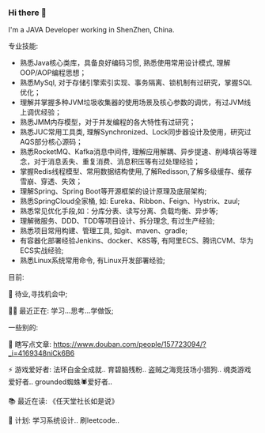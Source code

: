 ### Hi there 👋

I'm a JAVA Developer working in ShenZhen, China.

专业技能:
- 熟悉Java核心类库，具备良好编码习惯, 熟悉使用常用设计模式, 理解OOP/AOP编程思想； 
- 熟悉MySql, 对于存储引擎索引实现、事务隔离、锁机制有过研究，掌握SQL优化； 
- 理解并掌握多种JVM垃圾收集器的使用场景及核心参数的调优，有过JVM线上调优经验； 
- 熟悉JMM内存模型，对于并发编程的各大特性有过研究； 
- 熟悉JUC常用工具类, 理解Synchronized、Lock同步器设计及使用，研究过AQS部分核心源码； 
- 熟悉RocketMQ、Kafka消息中间件, 理解应用解耦、异步提速、削峰填谷等理念，对于消息丢失、重复消费、消息积压等有过处理经验； 
- 掌握Redis线程模型、常用数据结构使用,了解Redisson,了解多级缓存、缓存雪崩、穿透、失效； 
- 理解Spring、Spring Boot等开源框架的设计原理及底层架构; 
- 熟悉SpringCloud全家桶, 如: Eureka、Ribbon、Feign、Hystrix、zuul; 
- 熟悉常见优化手段,如：分库分表、读写分离、负载均衡、异步等; 
- 理解微服务、DDD、TDD等项目设计、拆分理念, 有过生产经验; 
- 熟悉项目常用构建、管理工具, 如git、maven、gradle; 
- 有容器化部署经验Jenkins、docker、K8S等, 有阿里ECS、腾讯CVM、华为ECS实战经验; 
- 熟悉Linux系统常用命令, 有Linux开发部署经验;

目前:

🥷 待业,寻找机会中;

🙋‍♂️ 最近正在: 学习...思考...学做饭;

一些别的:

📖 瞎写点文章: https://www.douban.com/people/157723094/?_i=4169348niCk6B6

⚡️  游戏爱好者: 法环白金全成就.. 育碧脑残粉.. 盗贼之海竞技场小猎狗.. 魂类游戏爱好者.. grounded蜘蛛🕷️爱好者..

📚 最近在读: 《任天堂社长如是说》

🤟 计划: 学习系统设计.. 刷leetcode..
